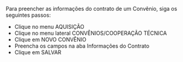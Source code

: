 Para preencher as informações do contrato de um Convênio, siga os seguintes passos:

* Clique no menu AQUISIÇÃO
* Clique no menu lateral CONVÊNIOS/COOPERAÇÃO TÉCNICA
* Clique em NOVO CONVÊNIO
* Preencha os campos na aba Informações do Contrato
* Clique em SALVAR
